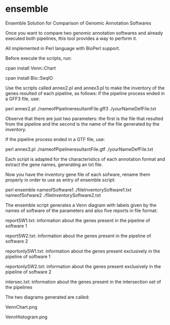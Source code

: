 # ensemble
Ensemble Solution for Comparison of Genomic Annotation Softwares

Once you want to compare two genomic annotation softwares and already executed both pipelines, this tool provides a way to perform it.

All implemented in Perl language with BioPerl support.

Before execute the scripts, run:

   cpan install Venn::Chart
  
   cpan install Bio::SeqIO

Use the scripts called annex2.pl and annex3.pl to make the inventory of the genes resulted of each pipeline, as follows:
If the pipeline process ended in a GFF3 file, use:

   perl annex2.pl ./nameofPipelineresultantFile.gff3 ./yourNameDefFile.txt

Observe that there are just two parameters: the first is the file that resulted from the pipeline and the second is the name of the file generated by the inventory.

If the pipeline process ended in a GTF file, use:

   perl annex3.pl ./nameofPipelineresultantFile.gtf ./yourNameDefFile.txt

Each script is adapted for the characteristics of each annotation format and extract the gene names, generating an txt file.

Now you have the inventory gene file of each sofware, rename them properly in order to use as entry of ensemble script:
   
   perl ensemble nameofSoftware1 ./fileInventorySoftware1.txt nameofSofware2 ./fileInventorySoftware2.txt
   
The ensemble script generates a Venn diagram with labels given by the names of software of the parameters and also five reports in file format:

   reportSW1.txt:     information about the genes present in the pipeline of software 1
  
   reportSW2.txt:     information about the genes present in the pipeline of software 2
  
   reportonlySW1.txt: information about the genes present exclusively in the pipeline of software 1
   
   reportonlySW2.txt: information about the genes present exclusively in the pipeline of software 2
   
   intersec.txt:      information about the genes present in the intersection set of the pipelines

The two diagrams generated are called:

   VennChart.png
   
   VennHistogram.png
